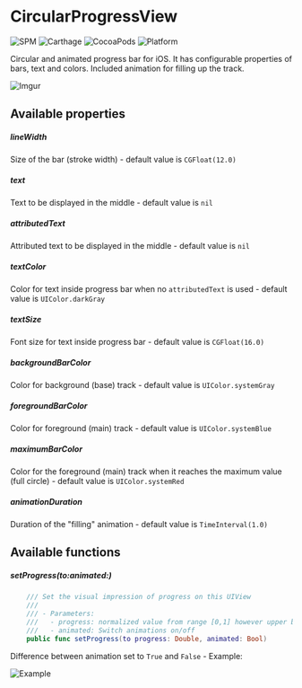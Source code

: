 # CircularProgressView
![SPM](https://img.shields.io/badge/Swift%20Package%20Manager-compatible-brightgreen) ![Carthage](https://img.shields.io/badge/Carthage-not%20comptabile-red) ![CocoaPods](https://img.shields.io/badge/CocoaPods-not%20comptabile-red) ![Platform](https://img.shields.io/badge/Platform-iOS%2011%2B-orange)


Circular and animated progress bar for iOS. It has configurable properties of bars, text and colors. Included animation for filling up the track.

![Imgur](https://i.imgur.com/jKg6sOv.png)

## Available properties

##### lineWidth
Size of the bar (stroke width) - default value is `CGFloat(12.0)`

##### text
Text to be displayed in the middle - default value is `nil`

##### attributedText
Attributed text to be displayed in the middle - default value is `nil`

##### textColor
Color for text inside progress bar when no `attributedText` is used - default value is `UIColor.darkGray`

##### textSize
Font size for text inside progress bar - default value is `CGFloat(16.0)`

##### backgroundBarColor
Color for background (base) track - default value is `UIColor.systemGray`

##### foregroundBarColor
Color for foreground (main) track - default value is `UIColor.systemBlue`

##### maximumBarColor
Color for the foreground (main) track when it reaches the maximum value (full circle) - default value is `UIColor.systemRed`

##### animationDuration
Duration of the "filling" animation - default value is `TimeInterval(1.0)`

## Available functions

##### setProgress(to:animated:)
```swift
    /// Set the visual impression of progress on this UIView
    ///
    /// - Parameters:
    ///   - progress: normalized value from range [0,1] however upper bound will be clamped
    ///   - animated: Switch animations on/off
    public func setProgress(to progress: Double, animated: Bool)
```

Difference between animation set to `True` and `False` - Example:

![Example](https://media.giphy.com/media/ZZrfvWt1wV4GnMxL5P/giphy.gif)
